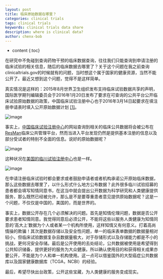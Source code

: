 ```yaml
---
layout: post
title: 临床原始数据在哪里？
categories: clinical trials
tags: clinical trials
keywords: clinical trials data share
description: where is clinical data?
author: chenx-bob
---
```


* content
{:toc}

在研究中不免碰到查询药物干预的临床数据查询，往往我们只能查询到申请注册的临床试验的相关信息，随后的临床数据去哪里了？关于这个问题在我之前查询clinicaltrials.gov的时候就有的问题，当时想这个属于国家的健康资源，当然不能公开了。最近又想到这个问题，觉得不是这样简单。

真实情况是这样的：2015年8月世界卫生组织发布支持临床试验数据共享的声明，国际医学期刊编辑委员会于2016年1月20日发布了要求在可查询的公共平台公开临床试验原始数据的政策，中国临床试验注册中心也于2016年3月14日起要求在填注册申请表时填入公开原始数据计划 [[1]](http://www.chictr.org.cn/registry.aspx)。

![image](https://cl.ly/3D0u0w212V0S/Image%202017-03-27%20at%2011.38.47%20am.png)





事实上，[中国临床试验注册中心](http://www.chictr.org.cn/)的网站查询到相关的临床公共数据将会被公布在[ResMan](http://www.medresman.org/login.aspx)临床公共管理平台，然而当进入平台发现仍然是提供基本注册的信息以及部分受试者的特别不全面的信息。说好的原始数据呢？

![image](https://cl.ly/2G3z34101O0f/Image%202017-03-27%20at%2011.38.22%20am.png)

这种状况在[美国的临川试验注册中心](clinicaltrails.gov)也是一样。

![image](https://cl.ly/2S0P0S2O3V2n/Image%202017-03-27%20at%2011.41.25%20am.png)

在申请注册临床试验时都会要求或者鼓励申请者或者机构承诺公开原始临床数据，那么这些数据去哪里了，以什么形式什么地方公布数据？此外很多临川试验招募的患者都会填写知情同意书，在这当中就会提出公开数据为科学研究和人类健康提供服务，那么既然已经被允许，那么是不是要尊重患者意见提供原始数据呢？这是一个问题，不仅仅是中国的，美国的，而是世界的。

事实上，数据公开存在几个必须解决的问题。首先是知情伦理问题，数据是否公开要求患者知情同意。我觉得同意后必须公开，不能将这些以服务人类健康为知情同意的‘高大上’数据为个人或者某一个机构所使用，这样知情又有何意义。打着高尚情操的欺骗！其次是数据存储以及安全性问题，单一的临床表单数据的数据量相对较小，但临床试验数据复杂且数据量极大，对于存储形式以及存储能力都是不小的挑战，更何况安全存储。最后是公开使用的去处结论，公共数据被使用是希望得到公共知识储备，提供更好的服务为大众健康。所以确认使用目的和获得相关成果亦要公开，不能是为个人和单一机构使用。这一点可以借鉴国外的大型癌症公共数据库以及国家健康数据库（TCGA，NCBI）的经验。

最后，希望尽快出台政策，公开这些宝藏，为人类健康的服务变成现实。
